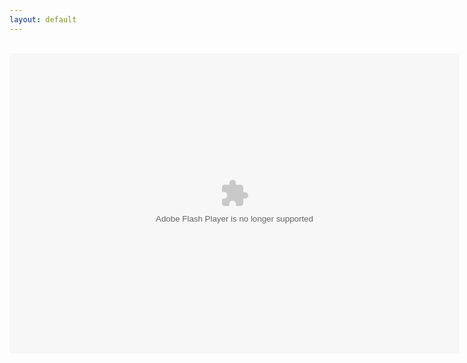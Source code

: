 ```yaml
---
layout: default
---
```

<title>FPA: World 3</title>
<div align="center">
<br />
<object align="middle" data="FPAW3SuperShell.swf" height="480" type="application/x-shockwave-flash" width="720"></object>
